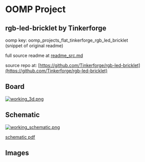# OOMP Project  
## rgb-led-bricklet  by Tinkerforge  
  
oomp key: oomp_projects_flat_tinkerforge_rgb_led_bricklet  
(snippet of original readme)  
  
  
  full source readme at [readme_src.md](readme_src.md)  
  
source repo at: [https://github.com/Tinkerforge/rgb-led-bricklet](https://github.com/Tinkerforge/rgb-led-bricklet)  
## Board  
  
[![working_3d.png](working_3d_600.png)](working_3d.png)  
## Schematic  
  
[![working_schematic.png](working_schematic_600.png)](working_schematic.png)  
  
[schematic pdf](working_schematic.pdf)  
## Images  
